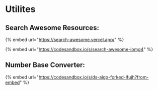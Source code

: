 # Utilites

## Search Awesome Resources:

{% embed url="https://search-awesome.vercel.app/" %}

{% embed url="https://codesandbox.io/s/search-awesome-iomg4" %}







## Number Base Converter:

{% embed url="https://codesandbox.io/s/ds-algo-forked-lfujh?from-embed" %}



